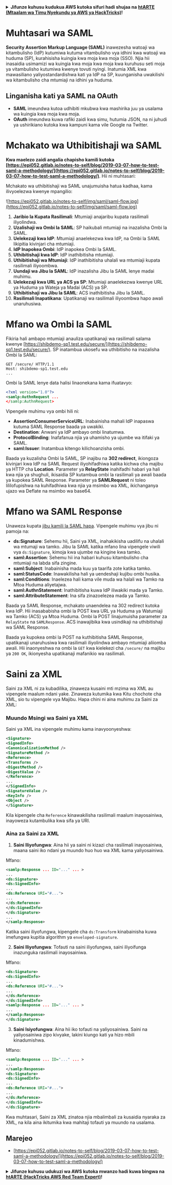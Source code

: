 <details>

<summary><strong>Jifunze kuhusu kudukua AWS kutoka sifuri hadi shujaa na</strong> <a href="https://training.hacktricks.xyz/courses/arte"><strong>htARTE (Mtaalam wa Timu Nyekundu ya AWS ya HackTricks)</strong></a><strong>!</strong></summary>

Njia nyingine za kusaidia HackTricks:

* Ikiwa unataka kuona **kampuni yako inatangazwa kwenye HackTricks** au **kupakua HackTricks kwa PDF** Angalia [**MPANGO WA KUJIUNGA**](https://github.com/sponsors/carlospolop)!
* Pata [**swag rasmi ya PEASS & HackTricks**](https://peass.creator-spring.com)
* Gundua [**Familia ya PEASS**](https://opensea.io/collection/the-peass-family), mkusanyiko wetu wa [**NFTs**](https://opensea.io/collection/the-peass-family) ya kipekee
* **Jiunge na** 💬 [**Kikundi cha Discord**](https://discord.gg/hRep4RUj7f) au [**kikundi cha telegram**](https://t.me/peass) au **tufuate** kwenye **Twitter** 🐦 [**@carlospolopm**](https://twitter.com/hacktricks_live)**.**
* **Shiriki mbinu zako za kudukua kwa kuwasilisha PR kwa** [**HackTricks**](https://github.com/carlospolop/hacktricks) na [**HackTricks Cloud**](https://github.com/carlospolop/hacktricks-cloud) repos za github.

</details>


# Muhtasari wa SAML

**Security Assertion Markup Language (SAML)** inawezesha watoaji wa kitambulisho (IdP) kutumiwa kutuma vitambulisho vya idhini kwa watoaji wa huduma (SP), kurahisisha kuingia kwa moja kwa moja (SSO). Njia hii inasaidia usimamizi wa kuingia kwa moja kwa moja kwa kuruhusu seti moja ya vitambulisho kutumiwa kwenye tovuti nyingi. Inatumia XML kwa mawasiliano yaliyostandardishwa kati ya IdP na SP, kuunganisha uwakilishi wa kitambulisho cha mtumiaji na idhini ya huduma.

## Linganisha kati ya SAML na OAuth

- **SAML** imeundwa kutoa udhibiti mkubwa kwa mashirika juu ya usalama wa kuingia kwa moja kwa moja.
- **OAuth** imeundwa kuwa rafiki zaidi kwa simu, hutumia JSON, na ni juhudi ya ushirikiano kutoka kwa kampuni kama vile Google na Twitter.

# Mchakato wa Uthibitishaji wa SAML

**Kwa maelezo zaidi angalia chapisho kamili kutoka [https://epi052.gitlab.io/notes-to-self/blog/2019-03-07-how-to-test-saml-a-methodology/](https://epi052.gitlab.io/notes-to-self/blog/2019-03-07-how-to-test-saml-a-methodology/)**. Hii ni muhtasari:

Mchakato wa uthibitishaji wa SAML unajumuisha hatua kadhaa, kama ilivyoelezwa kwenye mpangilio:

![https://epi052.gitlab.io/notes-to-self/img/saml/saml-flow.jpg](https://epi052.gitlab.io/notes-to-self/img/saml/saml-flow.jpg)

1. **Jaribio la Kupata Rasilimali**: Mtumiaji anajaribu kupata rasilimali iliyolindwa.
2. **Uzalishaji wa Ombi la SAML**: SP haikubali mtumiaji na inazalisha Ombi la SAML.
3. **Uelekezaji kwa IdP**: Mtumiaji anaelekezwa kwa IdP, na Ombi la SAML likipitia kivinjari cha mtumiaji.
4. **IdP Inapokea Ombi**: IdP inapokea Ombi la SAML.
5. **Uthibitishaji kwa IdP**: IdP inathibitisha mtumiaji.
6. **Uthibitishaji wa Mtumiaji**: IdP inathibitisha uhalali wa mtumiaji kupata rasilimali iliyoombwa.
7. **Uundaji wa Jibu la SAML**: IdP inazalisha Jibu la SAML lenye madai muhimu.
8. **Uelekezaji kwa URL ya ACS ya SP**: Mtumiaji anaelekezwa kwenye URL ya Huduma ya Wateja ya Madai (ACS) ya SP.
9. **Uthibitishaji wa Jibu la SAML**: ACS inathibitisha Jibu la SAML.
10. **Rasilimali Inapatikana**: Upatikanaji wa rasilimali iliyoombwa hapo awali unaruhusiwa.

# Mfano wa Ombi la SAML

Fikiria hali ambapo mtumiaji anauliza upatikanaji wa rasilimali salama kwenye [https://shibdemo-sp1.test.edu/secure/](https://shibdemo-sp1.test.edu/secure/). SP inatambua ukosefu wa uthibitisho na inazalisha Ombi la SAML:
```
GET /secure/ HTTP/1.1
Host: shibdemo-sp1.test.edu
...
```
Ombi la SAML lenye data halisi linaonekana kama ifuatavyo:
```xml
<?xml version="1.0"?>
<samlp:AuthnRequest ...
</samlp:AuthnRequest>
```
Vipengele muhimu vya ombi hili ni:
- **AssertionConsumerServiceURL**: Inabainisha mahali IdP inapaswa kutuma SAML Response baada ya uwakiki.
- **Destination**: Anwani ya IdP ambayo ombi linatumwa.
- **ProtocolBinding**: Inafafanua njia ya uhamisho ya ujumbe wa itifaki ya SAML.
- **saml:Issuer**: Inatambua kitengo kilichoanzisha ombi.

Baada ya kuzalisha Ombi la SAML, SP inajibu na **302 redirect**, ikiongoza kivinjari kwa IdP na SAML Request iliyohifadhiwa katika kichwa cha majibu ya HTTP cha **Location**. Parameter ya **RelayState** inahifadhi habari ya hali kwa njia ya shughuli, ikisaidia SP kutambua ombi la rasilimali ya awali baada ya kupokea SAML Response. Parameter ya **SAMLRequest** ni toleo lililofupishwa na kuhifadhiwa kwa njia ya msimbo wa XML, ikichanganya ujazo wa Deflate na msimbo wa base64.


# Mfano wa SAML Response

Unaweza kupata [jibu kamili la SAML hapa](https://epi052.gitlab.io/notes-to-self/blog/2019-03-07-how-to-test-saml-a-methodology/). Vipengele muhimu vya jibu ni pamoja na:

- **ds:Signature**: Sehemu hii, Saini ya XML, inahakikisha uadilifu na uhalali wa mtumaji wa tamko. Jibu la SAML katika mfano lina vipengele viwili vya `ds:Signature`, kimoja kwa ujumbe na kingine kwa tamko.
- **saml:Assertion**: Sehemu hii ina habari kuhusu kitambulisho cha mtumiaji na labda sifa zingine.
- **saml:Subject**: Inabainisha mada kuu ya taarifa zote katika tamko.
- **saml:StatusCode**: Inawakilisha hali ya uendeshaji kujibu ombi husika.
- **saml:Conditions**: Inaelezea hali kama vile muda wa halali wa Tamko na Mtoa Huduma aliyetajwa.
- **saml:AuthnStatement**: Inathibitisha kuwa IdP iliwakiki mada ya Tamko.
- **saml:AttributeStatement**: Ina sifa zinazoelezea mada ya Tamko.

Baada ya SAML Response, mchakato unaendelea na 302 redirect kutoka kwa IdP. Hii inasababisha ombi la POST kwa URL ya Huduma ya Watumiaji wa Tamko (ACS) ya Mtoa Huduma. Ombi la POST linajumuisha parameter za `RelayState` na `SAMLResponse`. ACS inawajibika kwa usindikaji na uthibitishaji wa SAML Response.

Baada ya kupokea ombi la POST na kuthibitisha SAML Response, upatikanaji unaruhusiwa kwa rasilimali iliyolindwa ambayo mtumiaji aliiomba awali. Hii inaonyeshwa na ombi la `GET` kwa kielekezi cha `/secure/` na majibu ya `200 OK`, ikionyesha upatikanaji mafanikio wa rasilimali.


# Saini za XML

Saini za XML ni za kubadilika, zinaweza kusaini mti mzima wa XML au vipengele maalum ndani yake. Zinaweza kutumika kwa Kitu chochote cha XML, sio tu vipengele vya Majibu. Hapa chini ni aina muhimu za Saini za XML:

### Muundo Msingi wa Saini ya XML
Saini ya XML ina vipengele muhimu kama inavyoonyeshwa:
```xml
<Signature>
<SignedInfo>
<CanonicalizationMethod />
<SignatureMethod />
<Reference>
<Transforms />
<DigestMethod />
<DigestValue />
</Reference>
...
</SignedInfo>
<SignatureValue />
<KeyInfo />
<Object />
</Signature>
```
Kila kipengele cha `Reference` kinawakilisha rasilimali maalum inayosainiwa, inayoweza kutambulika kwa sifa ya URI.

### Aina za Saini za XML

1. **Saini Iliyofungwa**: Aina hii ya saini ni kizazi cha rasilimali inayosainiwa, maana saini iko ndani ya muundo huo huo wa XML kama yaliyosainiwa.

Mfano:
```xml
<samlp:Response ... ID="..." ... >
...
<ds:Signature>
<ds:SignedInfo>
...
<ds:Reference URI="#...">
...
</ds:Reference>
</ds:SignedInfo>
</ds:Signature>
...
</samlp:Response>
```

Katika saini iliyofungwa, kipengele cha `ds:Transform` kinabainisha kuwa imefungwa kupitia algorithm ya `enveloped-signature`.

2. **Saini Iliyofungwa**: Tofauti na saini iliyofungwa, saini iliyoifunga inazunguka rasilimali inayosainiwa.

Mfano:
```xml
<ds:Signature>
<ds:SignedInfo>
...
<ds:Reference URI="#...">
...
</ds:Reference>
</ds:SignedInfo>
<samlp:Response ... ID="..." ... >
...
</samlp:Response>
</ds:Signature>
```

3. **Saini Isiyofungwa**: Aina hii iko tofauti na yaliyosainiwa. Saini na yaliyosainiwa zipo kivyake, lakini kiungo kati ya hizo mbili kinadumishwa.

Mfano:
```xml
<samlp:Response ... ID="..." ... >
...
</samlp:Response>
<ds:Signature>
<ds:SignedInfo>
...
<ds:Reference URI="#...">
...
</ds:Reference>
</ds:SignedInfo>
</ds:Signature>
```

Kwa muhtasari, Saini za XML zinatoa njia mbalimbali za kusaidia nyaraka za XML, na kila aina ikitumika kwa mahitaji tofauti ya muundo na usalama.

## Marejeo
* [https://epi052.gitlab.io/notes-to-self/blog/2019-03-07-how-to-test-saml-a-methodology/](https://epi052.gitlab.io/notes-to-self/blog/2019-03-07-how-to-test-saml-a-methodology/)

<details>

<summary><strong>Jifunze kuhusu udukuzi wa AWS kutoka mwanzo hadi kuwa bingwa na</strong> <a href="https://training.hacktricks.xyz/courses/arte"><strong>htARTE (HackTricks AWS Red Team Expert)</strong></a><strong>!</strong></summary>

Njia nyingine za kusaidia HackTricks:

* Ikiwa unataka kuona **kampuni yako inatangazwa kwenye HackTricks** au **kupakua HackTricks kwa muundo wa PDF** Angalia [**MPANGO WA KUJIUNGA**](https://github.com/sponsors/carlospolop)!
* Pata [**swag rasmi wa PEASS & HackTricks**](https://peass.creator-spring.com)
* Gundua [**The PEASS Family**](https://opensea.io/collection/the-peass-family), mkusanyiko wetu wa [**NFTs**](https://opensea.io/collection/the-peass-family) za kipekee
* **Jiunge na** 💬 [**Kikundi cha Discord**](https://discord.gg/hRep4RUj7f) au [**kikundi cha telegram**](https://t.me/peass) au **tufuate** kwenye **Twitter** 🐦 [**@carlospolopm**](https://twitter.com/hacktricks_live)**.**
* **Shiriki mbinu zako za udukuzi kwa kuwasilisha PRs kwenye** [**HackTricks**](https://github.com/carlospolop/hacktricks) na [**HackTricks Cloud**](https://github.com/carlospolop/hacktricks-cloud) github repos.

</details>
